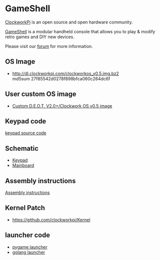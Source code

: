 # GameShell

[ClockworkPi](https://www.clockworkpi.com/) is an open source and open hardware community. 

[GameShell](https://www.clockworkpi.com/) is a modular handheld console that allows you to play & modify retro games and DIY new devices.

Please visit our [forum](https://forum.clockworkpi.com/) for more information.


## OS Image

* http://dl.clockworkpi.com/clockworkos_v0.5.img.bz2  
md5sum 27f85542d0278f898bfca060c264dc6f

## User custom OS image

* [Custom D.E.O.T. V2.0+/Clockwork OS v0.5 image](https://forum.clockworkpi.com/t/custom-d-e-o-t-v2-0-clockwork-os-v0-5-image-with-customised-deot-interface-kernel-5-7-optional-1400mhz-oc-debian-10-buster-retroarch-1-9-0-mupen64-plus-more-current-build-200903/5088)


## Keypad code

[keypad source code](https://github.com/clockworkpi/Keypad.git)

## Schematic

* [Keypad](https://github.com/clockworkpi/GameShellDocs/blob/master/clockwork_Keypad_Schematic.pdf)
* [Mainboard](https://github.com/clockworkpi/GameShellDocs/blob/master/clockwork_Mainboard_Schematic.pdf)

## Assembly instructions

[Assembly instructions](https://github.com/clockworkpi/GameShellDocs/blob/master/clockwork_GameShell_Assembly_Guide.pdf)



## Kernel Patch
* https://github.com/clockworkpi/Kernel


## launcher code

* [pygame launcher](https://github.com/clockworkpi/launcher.git)
* [golang launcher](https://github.com/clockworkpi/LauncherGoDev.git)



